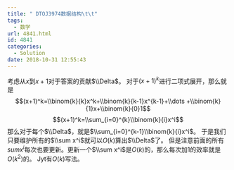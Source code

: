 ```yaml
---
title: " DTOJ3974数据结构\t\t"
tags:
  - 数学
url: 4841.html
id: 4841
categories:
  - Solution
date: 2018-10-31 12:55:43
---
```


考虑从$x$到$x+1$对于答案的贡献$\\Delta$。 对于$(x+1)^k$进行二项式展开，那么就是 $$(x+1)^k=\\binom{k}{k}x^k+\\binom{k}{k-1}x^{k-1}+\\dots +\\binom{k}{1}x+\\binom{k}{0}1$$ $$(x+1)^k=\\sum_{i=0}^{k}\\binom{k}{i}x^i$$ 那么对于每个$\\Delta$，就是$\\sum_{i=0}^{k-1}\\binom{k}{i}x^i$。 于是我们只要维护所有的$\\sum x^i$就可以$O(k)$算出$\\Delta$了。 但是注意前面的所有$sum x^i$每次也要更新。更新一个$\\sum x^i$是$O(k)$的，那么每次加1的效率就是$O(k^2)$的。 Jyt有$O(k)$写法。